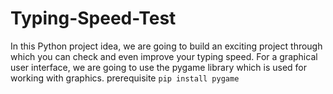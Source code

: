 # Typing-Speed-Test
In this Python project idea, we are going to build an exciting project through which you can check and even improve your typing speed. For a graphical user interface, we are going to use the pygame library which is used for working with graphics. 
prerequisite
```pip install pygame```
